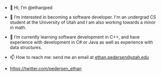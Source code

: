 - 👋 Hi, I’m @ethanjped
- 👀 I’m interested in becoming a software developer. I'm an undergrad CS student at the University of Utah and I am also working towards a minor in math. 
- 🌱 I’m currently learning software development in C++, and have experience with development in C# or Java as well as experience with data structures. 
- 📫 How to reach me: send me an email at ethan.pedersen@utah.edu 

- https://twitter.com/pedersen_ethan

